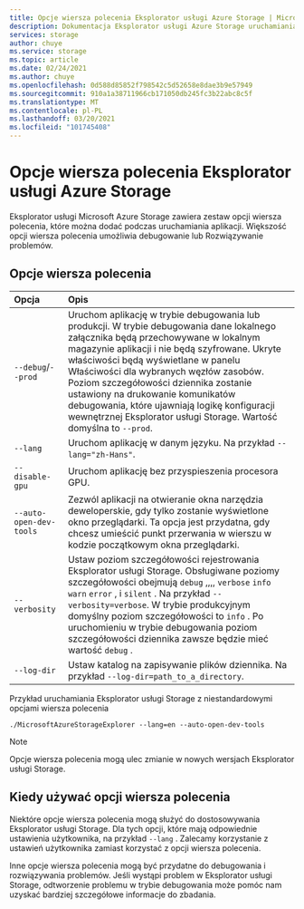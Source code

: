 ```yaml
---
title: Opcje wiersza polecenia Eksplorator usługi Azure Storage | Microsoft Docs
description: Dokumentacja Eksplorator usługi Azure Storage uruchamiania opcji wiersza polecenia
services: storage
author: chuye
ms.service: storage
ms.topic: article
ms.date: 02/24/2021
ms.author: chuye
ms.openlocfilehash: 0d588d85852f798542c5d52658e8dae3b9e57949
ms.sourcegitcommit: 910a1a38711966cb171050db245fc3b22abc8c5f
ms.translationtype: MT
ms.contentlocale: pl-PL
ms.lasthandoff: 03/20/2021
ms.locfileid: "101745408"
---
```

# <a name="azure-storage-explorer-command-line-options"></a>Opcje wiersza polecenia Eksplorator usługi Azure Storage

Eksplorator usługi Microsoft Azure Storage zawiera zestaw opcji wiersza polecenia, które można dodać podczas uruchamiania aplikacji. Większość opcji wiersza polecenia umożliwia debugowanie lub Rozwiązywanie problemów.

## <a name="command-line-options"></a>Opcje wiersza polecenia
Opcja  | Opis
:------- | :-----------
`--debug`/`--prod`  | Uruchom aplikację w trybie debugowania lub produkcji. W trybie debugowania dane lokalnego załącznika będą przechowywane w lokalnym magazynie aplikacji i nie będą szyfrowane. Ukryte właściwości będą wyświetlane w panelu Właściwości dla wybranych węzłów zasobów. Poziom szczegółowości dziennika zostanie ustawiony na drukowanie komunikatów debugowania, które ujawniają logikę konfiguracji wewnętrznej Eksplorator usługi Storage. Wartość domyślna to `--prod`.
`--lang`  | Uruchom aplikację w danym języku. Na przykład `--lang="zh-Hans"`.
`--disable-gpu` | Uruchom aplikację bez przyspieszenia procesora GPU.
`--auto-open-dev-tools` | Zezwól aplikacji na otwieranie okna narzędzia deweloperskie, gdy tylko zostanie wyświetlone okno przeglądarki. Ta opcja jest przydatna, gdy chcesz umieścić punkt przerwania w wierszu w kodzie początkowym okna przeglądarki.
`--verbosity` | Ustaw poziom szczegółowości rejestrowania Eksplorator usługi Storage. Obsługiwane poziomy szczegółowości obejmują `debug` ,,,, `verbose` `info` `warn` `error` , i `silent` . Na przykład `--verbosity=verbose`. W trybie produkcyjnym domyślny poziom szczegółowości to `info` . Po uruchomieniu w trybie debugowania poziom szczegółowości dziennika zawsze będzie mieć wartość `debug` .
`--log-dir` | Ustaw katalog na zapisywanie plików dziennika. Na przykład `--log-dir=path_to_a_directory`.

Przykład uruchamiania Eksplorator usługi Storage z niestandardowymi opcjami wiersza polecenia

```shell
./MicrosoftAzureStorageExplorer --lang=en --auto-open-dev-tools
```

> [!NOTE]
> Opcje wiersza polecenia mogą ulec zmianie w nowych wersjach Eksplorator usługi Storage.

## <a name="when-to-use-command-line-options"></a>Kiedy używać opcji wiersza polecenia

Niektóre opcje wiersza polecenia mogą służyć do dostosowywania Eksplorator usługi Storage. Dla tych opcji, które mają odpowiednie ustawienia użytkownika, na przykład `--lang` . Zalecamy korzystanie z ustawień użytkownika zamiast korzystać z opcji wiersza polecenia. 

Inne opcje wiersza polecenia mogą być przydatne do debugowania i rozwiązywania problemów. Jeśli wystąpi problem w Eksplorator usługi Storage, odtworzenie problemu w trybie debugowania może pomóc nam uzyskać bardziej szczegółowe informacje do zbadania.